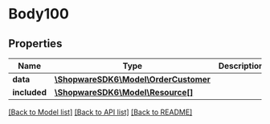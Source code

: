 # Body100

## Properties
Name | Type | Description | Notes
------------ | ------------- | ------------- | -------------
**data** | [**\ShopwareSDK6\Model\OrderCustomer**](OrderCustomer.md) |  | [optional] 
**included** | [**\ShopwareSDK6\Model\Resource[]**](Resource.md) |  | [optional] 

[[Back to Model list]](../../README.md#documentation-for-models) [[Back to API list]](../../README.md#documentation-for-api-endpoints) [[Back to README]](../../README.md)

